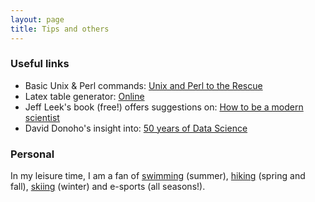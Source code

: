 ```yaml
---
layout: page
title: Tips and others
---
```


### Useful links

- Basic Unix &amp; Perl commands: [Unix and Perl to the Rescue](http://korflab.ucdavis.edu/unix_and_perl/)
- Latex table generator: [Online](https://www.tablesgenerator.com/)
- Jeff Leek's book (free!) offers suggestions on: [How to be a modern scientist](https://leanpub.com/modernscientist)
- David Donoho's insight into: [50 years of Data Science](https://courses.csail.mit.edu/18.337/2015/docs/50YearsDataScience.pdf)



### Personal

In my leisure time, I am a fan of [swimming](https://case.edu/wellness/facultystaff/resources/fitness/veale-recreation-center) (summer), 
[hiking](https://fitt.co/cleveland/articles/hiking-spots-around-cleveland) (spring and fall), 
[skiing](https://www.bmbw.com/) (winter) and e-sports (all seasons!). 


